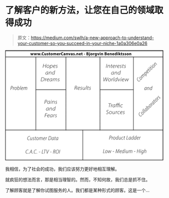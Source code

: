 # 了解客户的新方法，让您在自己的领域取得成功

> 原文：<https://medium.com/swlh/a-new-approach-to-understand-your-customer-so-you-succeed-in-your-niche-1a0a306e0a26>

![](img/b300060f55ff9f6d86b79e0ab97aadd6.png)

我相信，为了社会的成功，我们应该努力更好地相互理解。

就疯狂的想法而言，那是相当理智的。然而，不知何故，我们总是抓不住。

了解顾客就是了解你试图服务的人。我们都是某种形式的顾客。这是一个…